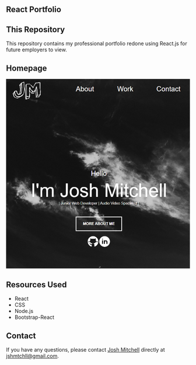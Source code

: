 ## React Portfolio


## This Repository
This repository contains my professional portfolio redone using React.js for future employers to view.

## Homepage
<a href="https://jshmtchll.github.io/react-portfolio/" rel="port....fo..li..o">![demo](my-app/src/assets/images/ss.png)</a>


## Resources Used

* React
* CSS
* Node.js
* Bootstrap-React

##  Contact
If you have any questions, please contact [Josh Mitchell](https://github.com/jshmtchll) directly at jshmtchll@gmail.com.